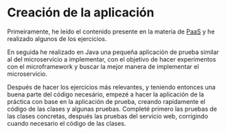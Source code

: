 # Creación de la aplicación

Primeiramente, he leído el contenido presente en la materia de [PaaS](http://jj.github.io/CC/documentos/temas/PaaS) y he realizado algunos de los ejercicios.

En seguida he realizado en Java una pequeña aplicación de prueba similar al del microservicio a implementar, con el objetivo de hacer experimentos con el microframework y buscar la mejor manera de implementar el microservicio.

Después de hacer los ejercicios más relevantes, y teniendo entonces una buena parte del código necesário, empezé a hacer la aplicación de la práctica con base en la aplicación de prueba, creando rapidamente el código de las clases y algunas pruebas. Completé primero las pruebas de las clases concretas, después las pruebas del servicio web, corrigindo cuando necesario el código de las clases.
